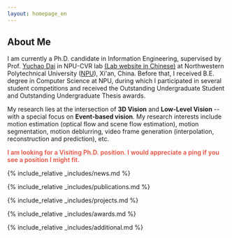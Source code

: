 ```yaml
---
layout: homepage_en
---
```


## About Me

I am currently a Ph.D. candidate in Information Engineering, supervised by Prof. [Yuchao Dai](https://scholar.google.com/citations?user=fddAbqsAAAAJ&view_op=list_works&sortby=pubdate) in NPU-CVR lab [(Lab website in Chinese)](http://npu-cvr.cn/) at Northwestern Polytechnical University ([NPU](http://en.nwpu.edu.cn/)), Xi'an, China. 
Before that, I received B.E. degree in Computer Science at NPU, during which I participated in several student competitions and received the Outstanding Undergraduate Student and Outstanding Undergraduate Thesis awards. 

My research lies at the intersection of **3D Vision** and **Low-Level Vision** -- with a special focus on **Event-based vision**. My research interests include motion estimation (optical flow and scene flow estimation), motion segmentation, motion deblurring, video frame generation (interpolation, reconstruction and prediction), etc. 


<strong style="color:#e74d3c; font-weight:600">I am looking for a Visiting Ph.D. position. I would appreciate a ping if you see a position I might fit. </strong>

{% include_relative _includes/news.md %}

{% include_relative _includes/publications.md %}

{% include_relative _includes/projects.md %}

{% include_relative _includes/awards.md %}

{% include_relative _includes/additional.md %}

<!-- 
## Contact
**Address:** [xxx](https://www.google.com/maps/place/xxx)
<br>
**Office Location:** xxx &nbsp;&nbsp;&nbsp;&nbsp;&nbsp;&nbsp; **Phone:** xx xxx 
-->
